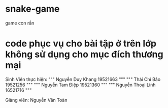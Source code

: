 # snake-game
game con rắn
# code phục vụ cho bài tập ở trên lớp không sử dụng cho mục đích thương mại
Sinh Viên thực hiện:
"""
Nguyễn Duy Khang
19521663
"""
"""
Thái Chí Bảo
19521256
"""
"""
Nguyễn Tam Điệp
19521360
"""
"""
Nguyễn Thoại Linh
16521716
"""







Giảng viên:
Nguyễn Văn Toàn

